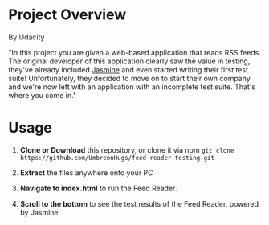 # Project Overview
By Udacity

"In this project you are given a web-based application that reads RSS feeds. The original developer of this application clearly saw the value in testing, they've already included [Jasmine](http://jasmine.github.io/) and even started writing their first test suite! Unfortunately, they decided to move on to start their own company and we're now left with an application with an incomplete test suite. That's where you come in."

# Usage
1. **Clone or Download** this repository, or clone it via npm `git clone https://github.com/UmbreonHugs/feed-reader-testing.git`

2. **Extract** the files anywhere onto your PC

3. **Navigate to index.html** to run the Feed Reader.

4. **Scroll to the bottom** to see the test results of the Feed Reader, powered by Jasmine
